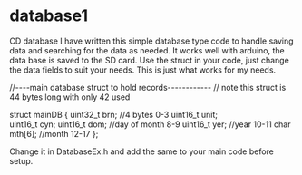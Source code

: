 # database1
CD database
I have written this simple database type code to handle saving data and searching for the data as needed.
It works well with arduino, the data base is saved to the SD card.
Use the struct in your code, just change the data fields to suit your needs.
This is just what works for my needs.

//----main database struct to hold records------------
// note this struct is 44 bytes long with only 42 used

struct mainDB
{
  uint32_t  	brn;      //4 bytes 0-3
  uint16_t		unit;   
  uint16_t  	cyn;
  uint16_t  	dom; 	    //day of month	8-9
  uint16_t  	yer;  		//year 10-11
  char  		mth[6]; 		//month	12-17
};

Change it in DatabaseEx.h and add the same to your main code before setup.
